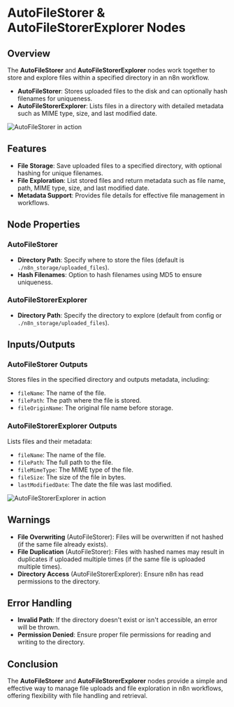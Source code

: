 # AutoFileStorer & AutoFileStorerExplorer Nodes

## Overview

The **AutoFileStorer** and **AutoFileStorerExplorer** nodes work together to store and explore files within a specified directory in an n8n workflow.

* **AutoFileStorer**: Stores uploaded files to the disk and can optionally hash filenames for uniqueness.
* **AutoFileStorerExplorer**: Lists files in a directory with detailed metadata such as MIME type, size, and last modified date.

![AutoFileStorer in action](https://github.com/user-attachments/assets/f4017ec5-e9cb-4109-bd25-0611c01ccd12)

## Features

* **File Storage**: Save uploaded files to a specified directory, with optional hashing for unique filenames.
* **File Exploration**: List stored files and return metadata such as file name, path, MIME type, size, and last modified date.
* **Metadata Support**: Provides file details for effective file management in workflows.

## Node Properties

### AutoFileStorer

* **Directory Path**: Specify where to store the files (default is `./n8n_storage/uploaded_files`).
* **Hash Filenames**: Option to hash filenames using MD5 to ensure uniqueness.

### AutoFileStorerExplorer

* **Directory Path**: Specify the directory to explore (default from config or `./n8n_storage/uploaded_files`).

## Inputs/Outputs

### AutoFileStorer Outputs

Stores files in the specified directory and outputs metadata, including:

* `fileName`: The name of the file.
* `filePath`: The path where the file is stored.
* `fileOriginName`: The original file name before storage.

### AutoFileStorerExplorer Outputs

Lists files and their metadata:

* `fileName`: The name of the file.
* `filePath`: The full path to the file.
* `fileMimeType`: The MIME type of the file.
* `fileSize`: The size of the file in bytes.
* `lastModifiedDate`: The date the file was last modified.

![AutoFileStorerExplorer in action](https://github.com/user-attachments/assets/b6f1e27d-3bc4-44ad-83d7-baf400e70bbb)

## Warnings

* **File Overwriting** (AutoFileStorer): Files will be overwritten if not hashed (if the same file already exists).
* **File Duplication** (AutoFileStorer): Files with hashed names may result in duplicates if uploaded multiple times (if the same file is uploaded multiple times).
* **Directory Access** (AutoFileStorerExplorer): Ensure n8n has read permissions to the directory.

## Error Handling

* **Invalid Path**: If the directory doesn't exist or isn't accessible, an error will be thrown.
* **Permission Denied**: Ensure proper file permissions for reading and writing to the directory.

## Conclusion

The **AutoFileStorer** and **AutoFileStorerExplorer** nodes provide a simple and effective way to manage file uploads and file exploration in n8n workflows, offering flexibility with file handling and retrieval.
